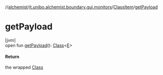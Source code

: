 //[alchemist](../../../index.md)/[it.unibo.alchemist.boundary.gui.monitors](../index.md)/[ClassItem](index.md)/[getPayload](get-payload.md)

# getPayload

[jvm]\
open fun [getPayload](get-payload.md)(): [Class](https://docs.oracle.com/javase/8/docs/api/java/lang/Class.html)<[E](index.md)>

#### Return

the wrapped [Class](https://docs.oracle.com/javase/8/docs/api/java/lang/Class.html)
